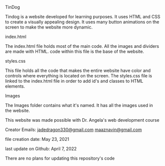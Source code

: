 TinDog 

Tindog is a website developed for learning purposes. 
It uses HTML and CSS to create a visually appealing design. It uses many 
button animations on the screen to make the website more dynamic. 

index.html

The index.html file holds most of the main code. All the images and 
dividers are made with HTML. code within this file is the base of the 
website. 


styles.css

This file holds all the code that makes the entire website have color 
and controls where everything is located on the screen. The styles.css 
file is linked to the index.html file in order to add id's and classes to 
HTML elements.

Images 

The Images folder contains what it's named. It has all the images used 
in the website. 

This website was made possible with Dr. Angela's web development course

Creator Emails:
  jadedragon330@gmail.com
  maaznavin@gmail.com

file creation date:
May 23, 2021

last update on Github:
April 7, 2022

There are no plans for updating this repository's code 



